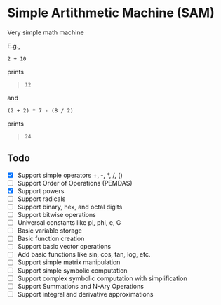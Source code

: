 # Simple Artithmetic Machine (SAM)
Very simple math machine

E.g.,

```
2 + 10
```
prints
> `12`

and

```
(2 + 2) * 7 - (8 / 2)
```
prints 
> `24`

## Todo

- [x] Support simple operators +, -, *, /, ()
- [ ] Support Order of Operations (PEMDAS)
- [x] Support powers
- [ ] Support radicals
- [ ] Support binary, hex, and octal digits
- [ ] Support bitwise operations
- [ ] Universal constants like pi, phi, e, G
- [ ] Basic variable storage
- [ ] Basic function creation
- [ ] Support basic vector operations
- [ ] Add basic functions like sin, cos, tan, log, etc.
- [ ] Support simple matrix manipulation
- [ ] Support simple symbolic computation
- [ ] Support complex symbolic computation with simplification
- [ ] Support Summations and N-Ary Operations
- [ ] Support integral and derivative approximations